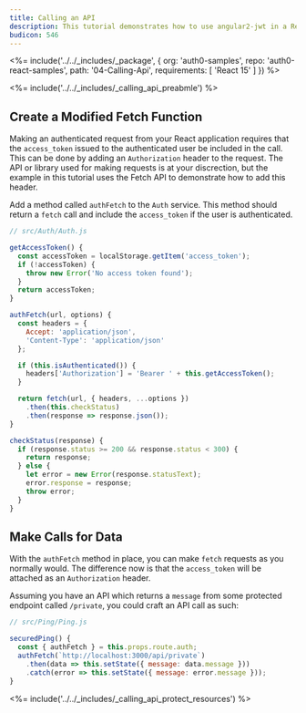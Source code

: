 ```yaml
---
title: Calling an API
description: This tutorial demonstrates how to use angular2-jwt in a React application to make authenticated API calls
budicon: 546
---
```


<%= include('../../_includes/_package', {
  org: 'auth0-samples',
  repo: 'auth0-react-samples',
  path: '04-Calling-Api',
  requirements: [
    'React 15'
  ]
}) %>

<%= include('../../_includes/_calling_api_preabmle') %>

## Create a Modified Fetch Function

Making an authenticated request from your React application requires that the `access_token` issued to the authenticated user be included in the call. This can be done by adding an `Authorization` header to the request. The API or library used for making requests is at your discrection, but the example in this tutorial uses the Fetch API to demonstrate how to add this header.

Add a method called `authFetch` to the `Auth` service. This method should return a `fetch` call and include the `access_token` if the user is authenticated.

```js
// src/Auth/Auth.js

getAccessToken() {
  const accessToken = localStorage.getItem('access_token');
  if (!accessToken) {
    throw new Error('No access token found');
  }
  return accessToken;
}

authFetch(url, options) {
  const headers = {
    Accept: 'application/json',
    'Content-Type': 'application/json'
  };

  if (this.isAuthenticated()) {
    headers['Authorization'] = 'Bearer ' + this.getAccessToken();
  }

  return fetch(url, { headers, ...options })
    .then(this.checkStatus)
    .then(response => response.json());
}

checkStatus(response) {
  if (response.status >= 200 && response.status < 300) {
    return response;
  } else {
    let error = new Error(response.statusText);
    error.response = response;
    throw error;
  }
}
```

## Make Calls for Data

With the `authFetch` method in place, you can make `fetch` requests as you normally would. The difference now is that the `access_token` will be attached as an `Authorization` header.

Assuming you have an API which returns a `message` from some protected endpoint called `/private`, you could craft an API call as such:

```js
// src/Ping/Ping.js

securedPing() {
  const { authFetch } = this.props.route.auth;
  authFetch(`http://localhost:3000/api/private`)
    .then(data => this.setState({ message: data.message }))
    .catch(error => this.setState({ message: error.message }));
}
```

<%= include('../../_includes/_calling_api_protect_resources') %>